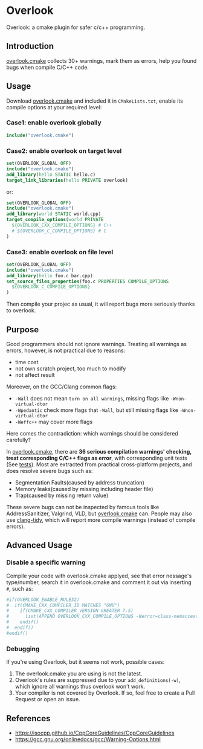 # Overlook

Overlook: a cmake plugin for safer c/c++ programming.

## Introduction

[overlook.cmake](overlook.cmake) collects 30+ warnings, mark them as errors, help you found bugs when compile C/C++ code.

## Usage

Download [overlook.cmake](https://github.com/zchrissirhcz/overlook/blob/main/overlook.cmake) and included it in `CMakeLists.txt`, enable its compile options at your required level:

### Case1: enable overlook globally

```cmake
include("overlook.cmake")
```

### Case2: enable overlook on target level

```cmake
set(OVERLOOK_GLOBAL OFF)
include("overlook.cmake")
add_library(hello STATIC hello.c)
target_link_libraries(hello PRIVATE overlook)
```

or:
```cmake
set(OVERLOOK_GLOBAL OFF)
include("overlook.cmake")
add_library(world STATIC world.cpp)
target_compile_options(world PRIVATE
  ${OVERLOOK_CXX_COMPILE_OPTIONS} # C++
  # ${OVERLOOK_C_COMPILE_OPTIONS} # C
)
```

### Case3: enable overlook on file level

```cmake
set(OVERLOOK_GLOBAL OFF)
include("overlook.cmake")
add_library(hello foo.c bar.cpp)
set_source_files_properties(foo.c PROPERTIES COMPILE_OPTIONS
  ${OVERLOOK_C_COMPILE_OPTIONS}
)
```

Then compile your projec as usual, it will report bugs more seriously thanks to overlook.

## Purpose

Good programmers should not ignore warnings. Treating all warnings as errors, however, is not practical due to reasons:
- time cost
- not own scratch project, too much to modify
- not affect result

Moreover, on the GCC/Clang common flags:
- `-Wall` does not mean `turn on all warnings`, missing flags like `-Wnon-virtual-dtor`
- `-Wpedantic` check more flags that `-Wall`, but still missing flags like `-Wnon-virtual-dtor`
- `-Weffc++` may cover more flags

Here comes the contradiction: which warnings should be considered carefully?

In [overlook.cmake](overlook.cmake), there are **36 serious compilation warnings' checking, treat corresponding C/C++ flags as error**, with corresponding unit tests (See [tests](tests)). Most are extracted from practical cross-platform projects, and does resolve severe bugs such as:
- Segmentation Faults(caused by address truncation)
- Memory leaks(caused by missing including header file)
- Trap(caused by missing return value)

These severe bugs can not be inspected by famous tools like AddressSanitizer, Valgrind, VLD, but [overlook.cmake](overlook.cmake) can. People may also use [clang-tidy](https://clang.llvm.org/extra/clang-tidy/), which will report more compile warnings (instead of compile errors).


## Advanced Usage

### Disable a specific warning

Compile your code with overlook.cmake applyed, see that error nessage's type/number, search it in overlook.cmake and comment it out via inserting `#`, such as:
```cmake
#if(OVERLOOK_ENABLE_RULE32)
#  if(CMAKE_CXX_COMPILER_ID MATCHES "GNU")
#    if(CMAKE_CXX_COMPILER_VERSION GREATER 7.5)
#      list(APPEND OVERLOOK_CXX_COMPILE_OPTIONS -Werror=class-memaccess)
#    endif()
#  endif()
#endif()
```

### Debugging

If you're using Overlook, but it seems not work, possible cases:

1. The overlook.cmake you are using is not the latest.
2. Overlook's rules are suppressed due to your `add_definitions(-w)`, which ignore all warnings thus overlook won't work.
3. Your compiler is not covered by Overlook. If so, feel free to create a Pull Request or open an issue.

## References

- https://isocpp.github.io/CppCoreGuidelines/CppCoreGuidelines
- https://gcc.gnu.org/onlinedocs/gcc/Warning-Options.html